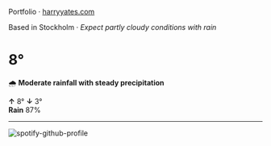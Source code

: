 Portfolio · [harryyates.com](https://harryyates.com)

<!-- WEATHER_START -->
Based in Stockholm · *Expect partly cloudy conditions with rain*

# 8°
🌧️ **Moderate rainfall with steady precipitation**

**↑** 8° **↓** 3°  
**Rain** 87%

---
<!-- WEATHER_END -->

<p align="left">
  <a>
    <img src="https://spotify-github-profile.kittinanx.com/api/view?uid=bigbello&cover_image=true&theme=natemoo-re&show_offline=true&background_color=121212&interchange=false&bar_color=53b14f&bar_color_cover=false" alt="spotify-github-profile">
  </a>
</p>